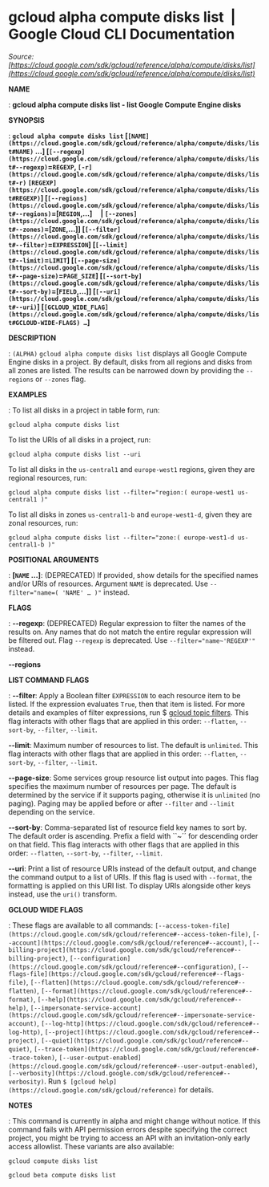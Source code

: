 # gcloud alpha compute disks list  |  Google Cloud CLI Documentation

*Source: [https://cloud.google.com/sdk/gcloud/reference/alpha/compute/disks/list](https://cloud.google.com/sdk/gcloud/reference/alpha/compute/disks/list)*

**NAME**

: **gcloud alpha compute disks list - list Google Compute Engine disks**

**SYNOPSIS**

: **`gcloud alpha compute disks list` [`[NAME](https://cloud.google.com/sdk/gcloud/reference/alpha/compute/disks/list#NAME)` …] [`[--regexp](https://cloud.google.com/sdk/gcloud/reference/alpha/compute/disks/list#--regexp)`=`REGEXP`, `[-r](https://cloud.google.com/sdk/gcloud/reference/alpha/compute/disks/list#-r)` `[REGEXP](https://cloud.google.com/sdk/gcloud/reference/alpha/compute/disks/list#REGEXP)`] [`[--regions](https://cloud.google.com/sdk/gcloud/reference/alpha/compute/disks/list#--regions)`=[`REGION`,…]     | `[--zones](https://cloud.google.com/sdk/gcloud/reference/alpha/compute/disks/list#--zones)`=[`ZONE`,…]] [`[--filter](https://cloud.google.com/sdk/gcloud/reference/alpha/compute/disks/list#--filter)`=`EXPRESSION`] [`[--limit](https://cloud.google.com/sdk/gcloud/reference/alpha/compute/disks/list#--limit)`=`LIMIT`] [`[--page-size](https://cloud.google.com/sdk/gcloud/reference/alpha/compute/disks/list#--page-size)`=`PAGE_SIZE`] [`[--sort-by](https://cloud.google.com/sdk/gcloud/reference/alpha/compute/disks/list#--sort-by)`=[`FIELD`,…]] [`[--uri](https://cloud.google.com/sdk/gcloud/reference/alpha/compute/disks/list#--uri)`] [`[GCLOUD_WIDE_FLAG](https://cloud.google.com/sdk/gcloud/reference/alpha/compute/disks/list#GCLOUD-WIDE-FLAGS) …`]**

**DESCRIPTION**

: `(ALPHA)` `gcloud alpha compute disks list` displays all
Google Compute Engine disks in a project.
By default, disks from all regions and disks from all zones are listed. The
results can be narrowed down by providing the
``--regions`` or
``--zones`` flag.

**EXAMPLES**

: To list all disks in a project in table form, run:

```
gcloud alpha compute disks list
```

To list the URIs of all disks in a project, run:

```
gcloud alpha compute disks list --uri
```

To list all disks in the ``us-central1`` and
``europe-west1`` regions, given they are
regional resources, run:

```
gcloud alpha compute disks list --filter="region:( europe-west1 us-central1 )"
```

To list all disks in zones ``us-central1-b``
and ``europe-west1-d``, given they are zonal
resources, run:

```
gcloud alpha compute disks list --filter="zone:( europe-west1-d us-central1-b )"
```

**POSITIONAL ARGUMENTS**

: **[`NAME` …]**:
(DEPRECATED) If provided, show details for the specified names and/or URIs of
resources.
Argument `NAME` is deprecated. Use `--filter="name=( 'NAME'
… )"` instead.

**FLAGS**

: **--regexp**:
(DEPRECATED) Regular expression to filter the names of the results on. Any names
that do not match the entire regular expression will be filtered out.
Flag `--regexp` is deprecated. Use
`--filter="name~'REGEXP'"` instead.

**--regions**

**LIST COMMAND FLAGS**

: **--filter**:
Apply a Boolean filter `EXPRESSION` to each resource item
to be listed. If the expression evaluates `True`, then that item is
listed. For more details and examples of filter expressions, run $ [gcloud topic filters](https://cloud.google.com/sdk/gcloud/reference/topic/filters). This flag
interacts with other flags that are applied in this order:
`--flatten`, `--sort-by`, `--filter`,
`--limit`.

**--limit**:
Maximum number of resources to list. The default is `unlimited`. This
flag interacts with other flags that are applied in this order:
`--flatten`, `--sort-by`, `--filter`,
`--limit`.

**--page-size**:
Some services group resource list output into pages. This flag specifies the
maximum number of resources per page. The default is determined by the service
if it supports paging, otherwise it is `unlimited` (no paging).
Paging may be applied before or after `--filter` and
`--limit` depending on the service.

**--sort-by**:
Comma-separated list of resource field key names to sort by. The default order
is ascending. Prefix a field with ``~´´ for descending order on that
field. This flag interacts with other flags that are applied in this order:
`--flatten`, `--sort-by`, `--filter`,
`--limit`.

**--uri**:
Print a list of resource URIs instead of the default output, and change the
command output to a list of URIs. If this flag is used with
`--format`, the formatting is applied on this URI list. To display
URIs alongside other keys instead, use the `uri()` transform.

**GCLOUD WIDE FLAGS**

: These flags are available to all commands: `[--access-token-file](https://cloud.google.com/sdk/gcloud/reference#--access-token-file)`,
`[--account](https://cloud.google.com/sdk/gcloud/reference#--account)`, `[--billing-project](https://cloud.google.com/sdk/gcloud/reference#--billing-project)`,
`[--configuration](https://cloud.google.com/sdk/gcloud/reference#--configuration)`,
`[--flags-file](https://cloud.google.com/sdk/gcloud/reference#--flags-file)`,
`[--flatten](https://cloud.google.com/sdk/gcloud/reference#--flatten)`, `[--format](https://cloud.google.com/sdk/gcloud/reference#--format)`, `[--help](https://cloud.google.com/sdk/gcloud/reference#--help)`, `[--impersonate-service-account](https://cloud.google.com/sdk/gcloud/reference#--impersonate-service-account)`,
`[--log-http](https://cloud.google.com/sdk/gcloud/reference#--log-http)`,
`[--project](https://cloud.google.com/sdk/gcloud/reference#--project)`, `[--quiet](https://cloud.google.com/sdk/gcloud/reference#--quiet)`, `[--trace-token](https://cloud.google.com/sdk/gcloud/reference#--trace-token)`, `[--user-output-enabled](https://cloud.google.com/sdk/gcloud/reference#--user-output-enabled)`,
`[--verbosity](https://cloud.google.com/sdk/gcloud/reference#--verbosity)`.
Run `$ [gcloud help](https://cloud.google.com/sdk/gcloud/reference)` for details.

**NOTES**

: This command is currently in alpha and might change without notice. If this
command fails with API permission errors despite specifying the correct project,
you might be trying to access an API with an invitation-only early access
allowlist. These variants are also available:

```
gcloud compute disks list
```

```
gcloud beta compute disks list
```